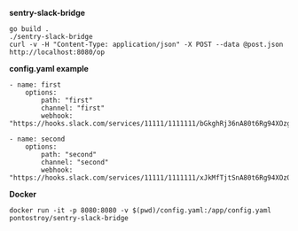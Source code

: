 **sentry-slack-bridge**

    go build . 
    ./sentry-slack-bridge 
    curl -v -H "Content-Type: application/json" -X POST --data @post.json http://localhost:8080/op

**config.yaml example**

    - name: first  
	    options:  
		    path: "first"  
		    channel: "first"  
		    webhook: "https://hooks.slack.com/services/11111/1111111/bGkghRj36nA80t6Rg94XOzgB"  
      
    - name: second  
	    options:  
		    path: "second"  
		    channel: "second"  
		    webhook: "https://hooks.slack.com/services/11111/1111111/xJkMfTjtSnA80t6Rg94XOzOY"

**Docker**

    docker run -it -p 8080:8080 -v $(pwd)/config.yaml:/app/config.yaml pontostroy/sentry-slack-bridge

